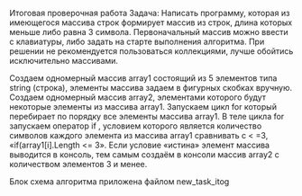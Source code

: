 Итоговая проверочная работа 
Задача:
 Написать программу, которая из имеющегося массива строк формирует массив из строк, длина которых меньше либо равна 3 символа. Первоначальный массив можно ввести с клавиатуры, либо задать на старте выполнения алгоритма. При решении не рекомендуется пользоваться коллекциями, лучше обойтись исключительно массивами.

Создаем одномерный массив array1 состоящий из 5 элементов типа string (строка), элементы массива задаем в фигурных скобках вручную. Создаем одномерный массив array2, элементами которого будут некоторые элементы из массива array1. Запускаем цикл for который перебирает по порядку все элементы массива array1. В теле цикла for запускаем оператор if , условием которого является количество символов каждого элемента из массива array1 сравнивать c < =3, «if(array1[i].Length <= 3». Если условие «истина» элемент массива выводится в консоль, тем самым создаём в консоли массив array2 с количеством элементов 3 и менее.


Блок схема алгоритма приложена файлом new_task_itog
